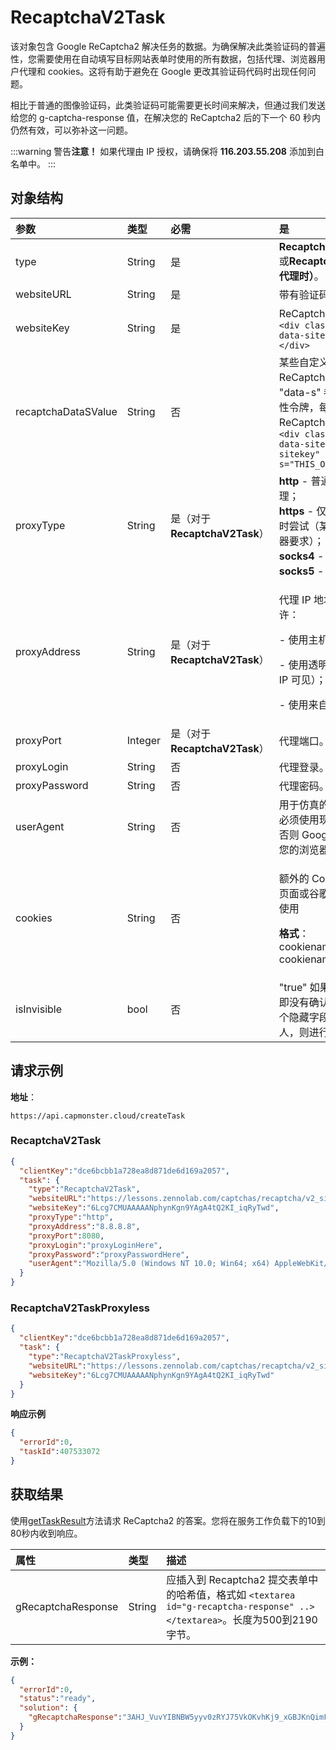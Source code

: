 ﻿---
sidebar_position: 0
sidebar_label: RecaptchaV2Task
---

# RecaptchaV2Task
该对象包含 Google ReCaptcha2 解决任务的数据。为确保解决此类验证码的普遍性，您需要使用在自动填写目标网站表单时使用的所有数据，包括代理、浏览器用户代理和 cookies。这将有助于避免在 Google 更改其验证码代码时出现任何问题。

相比于普通的图像验证码，此类验证码可能需要更长时间来解决，但通过我们发送给您的 g-captcha-response 值，在解决您的 ReCaptcha2 后的下一个 60 秒内仍然有效，可以弥补这一问题。

:::warning 警告**注意！**
如果代理由 IP 授权，请确保将 **116.203.55.208** 添加到白名单中。
:::

## **对象结构**

|**参数**|**类型**|**必需**|**是**|
| :- | :- | :- | :- |
|type|String|是|**RecaptchaV2TaskProxyless**或**RecaptchaV2Task（使用代理时）**。|
|websiteURL|String|是|带有验证码的网页地址。|
|websiteKey|String|是|ReCaptcha 网站密钥。<br />`<div class="g-recaptcha" data-sitekey="THIS_ONE"></div>`|
|recaptchaDataSValue|String|否|某些自定义实现可能包含 ReCaptcha2 div 中的额外 "data-s" 参数，实际上是一次性令牌，每次解决 ReCaptcha2 都必须获取。<br />`<div class="g-recaptcha" data-sitekey="some sitekey" data-s="THIS_ONE"></div>`|
|proxyType|String|是（对于**RecaptchaV2Task**）|**http** - 普通的 http/https 代理；<br />**https** - 仅在 "http" 不起作用时尝试（某些自定义代理服务器要求）；<br />**socks4** - socks4 代理；<br />**socks5** - socks5 代理。|
|proxyAddress|String|是（对于**RecaptchaV2Task**）|<p>代理 IP 地址 IPv4/IPv6。不允许：</p><p> - 使用主机名；</p><p> - 使用透明代理（其中客户端 IP 可见）；</p><p>- 使用来自本地网络的代理。</p>|
|proxyPort|Integer|是（对于**RecaptchaV2Task**）|代理端口。|
|proxyLogin|String|否|代理登录。|
|proxyPassword|String|否|代理密码。|
|userAgent|String|否|用于仿真的浏览器用户代理。必须使用现代浏览器的签名，否则 Google 将要求您 "更新您的浏览器"。|
|cookies|String|否|<p>额外的 Cookie，我们在与目标页面或谷歌的交互过程中必须使用</p><p>**格式**：cookiename1=cookievalue1; cookiename2=cookievalue2</p>|
|isInvisible|bool|否|"true" 如果验证码是隐形的，即没有确认复选框，而是有一个隐藏字段。如果怀疑是机器人，则进行额外检查。|

## **请求示例**

**地址**： 
```http
https://api.capmonster.cloud/createTask
```

### RecaptchaV2Task
```json
{
  "clientKey":"dce6bcbb1a728ea8d871de6d169a2057",
  "task": {
    "type":"RecaptchaV2Task",
    "websiteURL":"https://lessons.zennolab.com/captchas/recaptcha/v2_simple.php?level=high",
    "websiteKey":"6Lcg7CMUAAAAANphynKgn9YAgA4tQ2KI_iqRyTwd",
    "proxyType":"http",
    "proxyAddress":"8.8.8.8",
    "proxyPort":8080,
    "proxyLogin":"proxyLoginHere",
    "proxyPassword":"proxyPasswordHere",
    "userAgent":"Mozilla/5.0 (Windows NT 10.0; Win64; x64) AppleWebKit/537.36 (KHTML, like Gecko) Chrome/125.0.0.0 Safari/537.36"
  }
}
```

### RecaptchaV2TaskProxyless
```json
{
  "clientKey":"dce6bcbb1a728ea8d871de6d169a2057",
  "task": {
    "type":"RecaptchaV2TaskProxyless",
    "websiteURL":"https://lessons.zennolab.com/captchas/recaptcha/v2_simple.php?level=high",
    "websiteKey":"6Lcg7CMUAAAAANphynKgn9YAgA4tQ2KI_iqRyTwd"
  }
}
```


**响应示例**

```json
{
  "errorId":0,
  "taskId":407533072
}
```

## **获取结果**
使用[getTaskResult](../api/methods/get-task-result.md)方法请求 ReCaptcha2 的答案。您将在服务工作负载下的10到80秒内收到响应。

|**属性**|**类型**|**描述**|
| :- | :- | :- |
|gRecaptchaResponse|String|应插入到 Recaptcha2 提交表单中的哈希值，格式如 `<textarea id="g-recaptcha-response" ..></textarea>`。长度为500到2190字节。|

**示例：**

```json
{
  "errorId":0,
  "status":"ready",
  "solution": {
    "gRecaptchaResponse":"3AHJ_VuvYIBNBW5yyv0zRYJ75VkOKvhKj9_xGBJKnQimF72rfoq3Iy-DyGHMwLAo6a3"
  }
}
```
